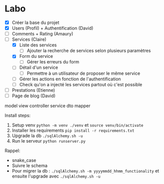 # Labo 

- [X] Créer la base du projet
- [X] Users (Profil) + Authentification (David)
- [ ] Comments + Rating (Amaury)
- [ ] Services (Claire)
  - [X] Liste des services
    - [ ] Ajouter la recherche de services selon plusieurs paramètres
  - [X] Form du service
    - [ ] Gérer les erreurs du form
  - [ ] Détail d'un service
    - [ ] Permettre à un utilisateur de proposer le même service
  - [ ] Gérer les actions en fonction de l'authentification
  - [ ] Check qu'on a injecté les services partout où c'est possible
- [ ] Prestations (Etienne)
- [ ] Page de blog (David)

model view controller service dto mapper


Install steps: 
1. Setup venv
`python -m venv ./venv` et `source venv/bin/activate`
2. Installer les requirements
`pip install -r requirements.txt`
3. Upgrade la db
`./sqlAlchemy.sh -u`
4. Run le serveur
`python runserver.py`

Rappel:
- snake_case
- Suivre le schema
- Pour migrer la db : `./sqlAlchemy.sh -m yyyymmdd_hhmm_functionality` et ensuite l'upgrade avec `./sqlAlchemy.sh -u`